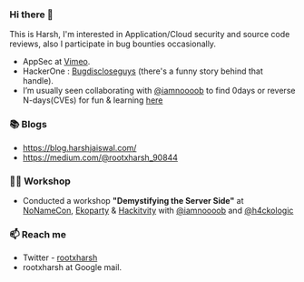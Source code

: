 ### Hi there 👋


This is Harsh, I'm interested in Application/Cloud security and source code reviews, also I participate in bug bounties occasionally.

- AppSec at [Vimeo](https://vimeo.com/).
- HackerOne : [Bugdiscloseguys](https://hackerone.com/bugdiscloseguys) (there's a funny story behind that handle).
- I’m usually seen collaborating with [@iamnoooob](https://github.com/iamnoooob) to find 0days or reverse N-days(CVEs) for fun & learning [here](https://github.com/httpvoid/CVE-Reverse/)

### 📚 Blogs

- https://blog.harshjaiswal.com/
- https://medium.com/@rootxharsh_90844

### 👨‍💻 Workshop

- Conducted a workshop **"Demystifying the Server Side"** at [NoNameCon](https://cfp.nonamecon.org/nnc2020/talk/XAAY7Y/), [Ekoparty](https://ekoparty.org/en_US/workshops#nav_tabs_content_1600266113247_21) & [Hackitvity](https://hacktivity.com/index.php/workshop-sessions/) with [@iamnoooob](https://github.com/iamnoooob) and [@h4ckologic](https://twitter.com/h4ckologic)


### 📫 Reach me

- Twitter - [rootxharsh](https://twitter.com/rootxharsh)
- rootxharsh at Google mail.
